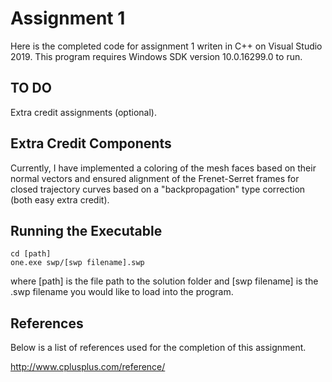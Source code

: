 # Assignment 1

Here is the completed code for assignment 1 writen in C++ on Visual Studio 2019. 
This program requires Windows SDK version 10.0.16299.0 to run. 

## TO DO

Extra credit assignments (optional).

## Extra Credit Components

Currently, I have implemented a coloring of the mesh faces based on their normal vectors and ensured alignment of the Frenet-Serret frames for closed trajectory curves based on a "backpropagation" type correction (both easy extra credit).

## Running the Executable

```
cd [path]
one.exe swp/[swp filename].swp
```

where [path] is the file path to the solution folder and [swp filename] is the .swp filename you would like to load into the program.

## References

Below is a list of references used for the completion of this assignment. 

http://www.cplusplus.com/reference/

